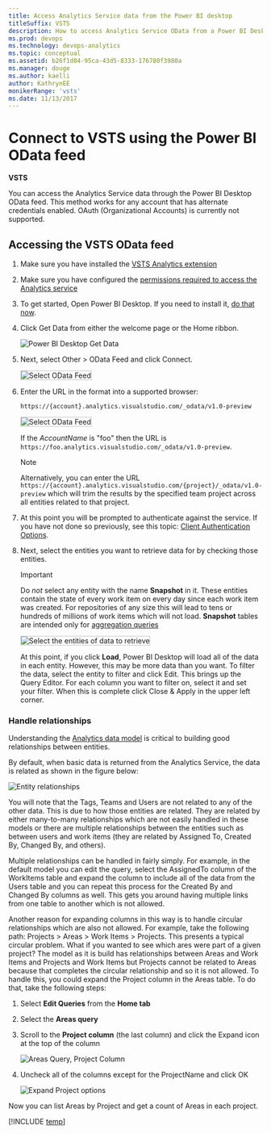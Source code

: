 ```yaml
---
title: Access Analytics Service data from the Power BI desktop
titleSuffix: VSTS  
description: How to access Analytics Service OData from a Power BI Desktop OData feed for Visual Studio Team Services  
ms.prod: devops
ms.technology: devops-analytics
ms.topic: conceptual
ms.assetid: b26f1d04-95ca-43d5-8333-176780f3980a  
ms.manager: douge
ms.author: kaelli
author: KathrynEE
monikerRange: 'vsts'
ms.date: 11/13/2017
---
```


# Connect to VSTS using the Power BI OData feed

**VSTS** 

You can access the Analytics Service data through the Power BI Desktop OData feed. This method works for any account that has alternate credentials enabled. OAuth (Organizational Accounts) is currently not supported. 

## Accessing the VSTS OData feed
1. Make sure you have installed the [VSTS Analytics extension](https://marketplace.visualstudio.com/items?itemName=ms.vss-analytics)

2. Make sure you have configured the [permissions required to access the Analytics service](../analytics/analytics-security.md)

3. To get started, Open Power BI Desktop. If you need to install it, [do that now](https://powerbi.microsoft.com/desktop).  

4. Click Get Data from either the welcome page or the Home ribbon.  

	![Power BI Desktop Get Data ](_img/access-analytics-pbi-get-data.png)  

5. Next, select Other > OData Feed and click Connect.  

	<img src="_img/pbi2.png" alt="Select OData Feed" style="border: 1px solid #C3C3C3;" />  

6.	Enter the URL in the format into a supported browser:  

	```OData
	https://{account}.analytics.visualstudio.com/_odata/v1.0-preview
	```  

	<img src="_img/pbi3.png" alt="Select OData Feed" style="border: 1px solid #C3C3C3;" />   

	If the *AccountName* is "foo" then the URL is ```https://foo.analytics.visualstudio.com/_odata/v1.0-preview```.

	>[!NOTE]  
	>Alternatively, you can enter the URL ```https://{account}.analytics.visualstudio.com/{project}/_odata/v1.0-preview``` which will trim the results by the specified team project across all entities related to that project.  

7. At this point you will be prompted to authenticate against the service. If you have not done so previously, see this topic: [Client Authentication Options](../analytics/client-authentication-options.md).  
8. Next, select the entities you want to retrieve data for by checking those entities.

	>[!IMPORTANT]  
	>Do *not* select any entity with the name **Snapshot** in it. These entities contain the state of every work item on every day since each work item was created. For repositories of any size this will lead to tens or hundreds of millions of work items which will not load. **Snapshot** tables are intended only for [aggregation queries](../extend-analytics/odata-query-guidelines.md)

	<img src="_img/pbi4.png" alt="Select the entities of data to retrieve" style="border: 1px solid #C3C3C3;" /> 

	At this point, if you click **Load**, Power BI Desktop will load all of the data in each entity. However, this may be more data than you want. To filter the data, select the entity to filter and click Edit. This brings up the Query Editor. For each column you want to filter on, select it and set your filter. When this is complete click Close & Apply in the upper left corner.  

### Handle relationships

Understanding the [Analytics data model](../extend-analytics/data-model-analytics-service.md) is critical to building good relationships between entities. 

By default, when basic data is returned from the Analytics Service, the data is related as shown in the figure below:

![Entity relationships](_img/pbi-relationships.png)  

You will note that the Tags, Teams and Users are not related to any of the other data. This is due to how those entities
are related. They are related by either many-to-many relationships which are not easily handled in these models or 
there are multiple relationships between the entities such as between users and work items (they are related by Assigned To,
Created By, Changed By, and others).

Multiple relationships can be handled in fairly simply. For example, in the default model you can edit the query, select the
AssignedTo column of the WorkItems table and expand the column to include all of the data from the Users table and you can repeat
this process for the Created By and Changed By columns as well. This gets you around having multiple links from one table to another
which is not allowed.

Another reason for expanding columns in this way is to handle circular relationships which are also not allowed. For example, 
take the following path: Projects > Areas > Work Items > Projects. This presents a typical circular problem. What if you
wanted to see which ares were part of a given project? The model as it is build has relationships between Areas and Work Items and 
Projects and Work Items but Projects cannot be related to Areas because that completes the circular relationship and so it is 
not allowed. To handle this, you could expand the Project column in the Areas table. To do that, take the following steps:

1. Select **Edit Queries** from the **Home tab**  
2. Select the **Areas query**  
3. Scroll to the **Project column** (the last column) and click the Expand icon at the top of the column  

    ![Areas Query, Project Column](_img/pbi-relationships-2.png) 

4. Uncheck all of the columns except for the ProjectName and click OK

    ![Expand Project options](_img/pbi-relationships-3.png) 

Now you can list Areas by Project and get a count of Areas in each project.

[!INCLUDE [temp](../../_shared/help-support-shared.md)] 
